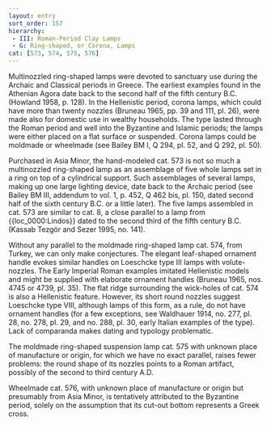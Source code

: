 ```yaml
---
layout: entry
sort_order: 157
hierarchy:
 - III: Roman-Period Clay Lamps
 - G: Ring-shaped, or Corona, Lamps
cat: [573, 574, 575, 576]
---
```


Multinozzled ring-shaped lamps were devoted to sanctuary use during the Archaic and Classical periods in Greece. The earliest examples found in the Athenian Agora date back to the second half of the fifth century B.C. (Howland 1958, p. 128). In the Hellenistic period, corona lamps, which could have more than twenty nozzles (Bruneau 1965, pp. 39 and 111, pl. 26), were made also for domestic use in wealthy households. The type lasted through the Roman period and well into the Byzantine and Islamic periods; the lamps were either placed on a flat surface or suspended. Corona lamps could be moldmade or wheelmade (see Bailey BM I, Q 294, pl. 52, and Q 292, pl. 50).

Purchased in Asia Minor, the hand-modeled cat. 573 is not so much a multinozzled ring-shaped lamp as an assemblage of five whole lamps set in a ring on top of a cylindrical support. Such assemblages of several lamps, making up one large lighting device, date back to the Archaic period (see Bailey BM III, addendum to vol. 1, p. 452, Q 462 bis, pl. 150, dated second half of the sixth century B.C. or a little later). The five lamps assembled in cat. 573 are similar to cat. 8, a close parallel to a lamp from {{loc_0000:Lindos}} dated to the second third of the fifth century B.C. (Kassab Tezgör and Sezer 1995, no. 141).

Without any parallel to the moldmade ring-shaped lamp cat. 574, from Turkey, we can only make conjectures. The elegant leaf-shaped ornament handle evokes similar handles on Loeschcke type III lamps with volute-nozzles. The Early Imperial Roman examples imitated Hellenistic models and might be supplied with elaborate ornament handles (Bruneau 1965, nos. 4745 or 4739, pl. 35). The flat ridge surrounding the wick-holes of cat. 574 is also a Hellenistic feature. However, its short round nozzles suggest Loeschcke type VIII, although lamps of this form, as a rule, do not have ornament handles (for a few exceptions, see Waldhauer 1914, no. 277, pl. 28, no. 278, pl. 29, and no. 288, pl. 30, early Italian examples of the type). Lack of comparanda makes dating and typology problematic.

The moldmade ring-shaped suspension lamp cat. 575 with unknown place of manufacture or origin, for which we have no exact parallel, raises fewer problems: the round shape of its nozzles points to a Roman artifact, possibly of the second to third century A.D.

Wheelmade cat. 576, with unknown place of manufacture or origin but presumably from Asia Minor, is tentatively attributed to the Byzantine period, solely on the assumption that its cut-out bottom represents a Greek cross.
